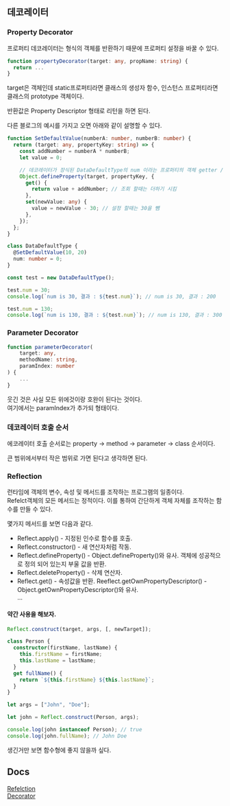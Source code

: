 ## 데코레이터

### Property Decorator

프로퍼티 데코레이터는 형식의 객체를 반환하기 때문에 프로퍼티 설정을 바꿀 수 있다.

```ts
function propertyDecorator(target: any, propName: string) {
  return ...
}
```

target은 객체인데 static프로퍼티라면 클래스의 생성자 함수, 인스턴스 프로퍼티라면 클래스의 prototype 객체이다.

반환값은 Property Descriptor 형태로 리턴을 하면 된다.

다른 블로그의 예시를 가지고 오면 아래와 같이 설명할 수 있다.

```ts
function SetDefaultValue(numberA: number, numberB: number) {
  return (target: any, propertyKey: string) => {
    const addNumber = numberA * numberB;
    let value = 0;

    // 데코레이터가 장식된 DataDefaultType의 num 이라는 프로퍼티의 객체 getter / setter 설정을 추가한다.
    Object.defineProperty(target, propertyKey, {
      get() {
        return value + addNumber; // 조회 할때는 더하기 시킴
      },
      set(newValue: any) {
        value = newValue - 30; // 설정 할때는 30을 뺌
      },
    });
  };
}

class DataDefaultType {
  @SetDefaultValue(10, 20)
  num: number = 0;
}

const test = new DataDefaultType();

test.num = 30;
console.log(`num is 30, 결과 : ${test.num}`); // num is 30, 결과 : 200

test.num = 130;
console.log(`num is 130, 결과 : ${test.num}`); // num is 130, 결과 : 300
```

### Parameter Decorator

```ts
function parameterDecorator(
	target: any,
	methodName: string,
	paramIndex: number
) {
    ...
}
```

웃긴 것은 사실 모든 위에것이랑 호완이 된다는 것이다.  
여기에서는 paramIndex가 추가되 형태이다.

### 데코레이터 호출 순서

에코레이터 호출 순서로는 property -> method -> parameter -> class 순서이다.

큰 범위에서부터 작은 범위로 가면 된다고 생각하면 된다.

### Reflection

런타임에 객체의 변수, 속성 및 메서드를 조작하는 프로그램의 일종이다.  
Refelct객체의 모든 메서드는 정적이다. 이를 통하여 간단하게 객체 자체를 조작하는 함수를 만들 수 있다.

몇가지 메서드를 보면 다음과 같다.

- Reflect.apply() - 지정된 인수로 함수를 호출.
- Reflect.constructor() - 새 연산자처럼 작동.
- Reflect.defineProperty() - Object.defineProperty()와 유사. 객체에 성공적으로 정의 되어 있는지 부울 값을 반환.
- Reflect.deleteProperty() - 삭제 연산자.
- Reflect.get() - 속성값을 반환.
  Reeflect.getOwnPropertyDescriptor() - Object.getOwnPropertyDescriptor()와 유사.  
  ...

#### 약간 사용을 해보자.

```ts
Reflect.construct(target, args, [, newTarget]);

class Person {
  constructor(firstName, lastName) {
    this.firstName = firstName;
    this.lastName = lastName;
  }
  get fullName() {
    return `${this.firstName} ${this.lastName}`;
  }
}

let args = ["John", "Doe"];

let john = Reflect.construct(Person, args);

console.log(john instanceof Person); // true
console.log(john.fullName); // John Doe
```

생긴거만 보면 함수형에 좋지 않을까 싶다.

## Docs

[Refelction](https://5takoo.tistory.com/229)  
[Decorator](https://inpa.tistory.com/entry/TS-%F0%9F%93%98-%ED%83%80%EC%9E%85%EC%8A%A4%ED%81%AC%EB%A6%BD%ED%8A%B8-%EB%8D%B0%EC%BD%94%EB%A0%88%EC%9D%B4%ED%84%B0-%EA%B0%9C%EB%85%90-%EC%82%AC%EC%9A%A9%EB%B2%95-%EC%A0%95%EB%A6%AC)

